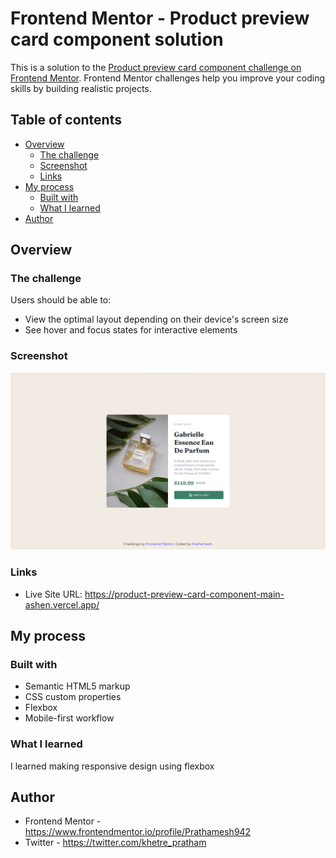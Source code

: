 # Frontend Mentor - Product preview card component solution

This is a solution to the [Product preview card component challenge on Frontend Mentor](https://www.frontendmentor.io/challenges/product-preview-card-component-GO7UmttRfa). Frontend Mentor challenges help you improve your coding skills by building realistic projects. 

## Table of contents

- [Overview](#overview)
  - [The challenge](#the-challenge)
  - [Screenshot](#screenshot)
  - [Links](#links)
- [My process](#my-process)
  - [Built with](#built-with)
  - [What I learned](#what-i-learned)
- [Author](#author)

## Overview

### The challenge

Users should be able to:

- View the optimal layout depending on their device's screen size
- See hover and focus states for interactive elements

### Screenshot

![](./screenshot.png)

### Links
- Live Site URL: https://product-preview-card-component-main-ashen.vercel.app/

## My process

### Built with

- Semantic HTML5 markup
- CSS custom properties
- Flexbox
- Mobile-first workflow

### What I learned
I learned making responsive design using flexbox

## Author

- Frontend Mentor - https://www.frontendmentor.io/profile/Prathamesh942
- Twitter - https://twitter.com/khetre_pratham
